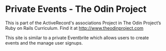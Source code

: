 # Private Events - The Odin Project

This is part of the ActiveRecord's associations Project in The Odin Project’s Ruby on Rails Curriculum. Find it at http://www.theodinproject.com

This site is similar to a private Eventbrite which allows users to create events and the manage user signups.